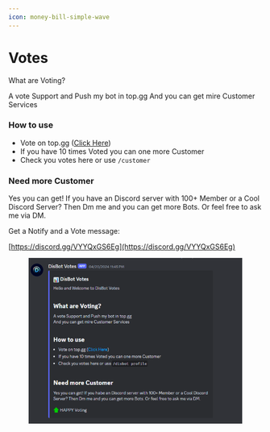 ```yaml
---
icon: money-bill-simple-wave
---
```


# Votes

What are Voting?

A vote Support and Push my bot in top.gg And you can get mire Customer Services

### How to use

* Vote on top.gg ([Click Here](https://top.gg/bot/1063079377975377960))
* If you have 10 times Voted you can one more Customer
* Check you votes here or use `/customer`

### Need more Customer

Yes you can get! If you have an Discord server with 100+ Member or a Cool Discord Server? Then Dm me and you can get more Bots. Or feel free to ask me via DM.





Get a Notify and a Vote message:

[https://discord.gg/VYYQxGS6Eg](https://discord.gg/VYYQxGS6Eg)

<figure><img src="../.gitbook/assets/image (1) (1).png" alt=""><figcaption></figcaption></figure>
